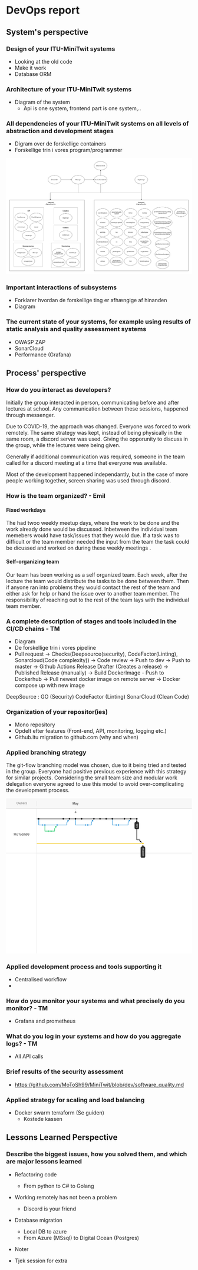 # DevOps report

## System's perspective
### Design of your ITU-MiniTwit systems
- Looking at the old code
- Make it work
- Database ORM
### Architecture of your ITU-MiniTwit systems
- Diagram of the system 
    - Api is one system, frontend part is one system,.. 


### All dependencies of your ITU-MiniTwit systems on all levels of abstraction and development stages
- Digram over de forskellige containers
- Forskellige trin i vores program/programmer


![alt text][dependencyDiagram]

### Important interactions of subsystems
- Forklarer hvordan de forskellige ting er afhængige af hinanden
- Diagram 

### The current state of your systems, for example using results of static analysis and quality assessment systems
- OWASP ZAP
- SonarCloud
- Performance (Grafana)

## Process' perspective
### How do you interact as developers?
Initially the group interacted in person, communicating before and after lectures at school. Any communication between these sessions, happened through messenger. 

Due to COVID-19, the approach was changed. Everyone was forced to work remotely. The same strategy was kept, instead of being physically in the same room, a discord server was used. Giving the opporunity to discuss in the group, while the lectures were being given.

Generally if additional communication was required, someone in the team called for a discord meeting at a time that everyone was available.

Most of the development happened independantly, but in the case of more people working together, screen sharing was used through discord. 

### How is the team organized? - Emil
#### Fixed workdays
The had twoo weekly meetup days, where the work to be done and the work already done would be discussed. Inbetween the individual team memebers would have task/issues that they would due. If a task was to difficult or the team member needed the input from the team the task could be dicussed and worked on during these weekly meetings . 
#### Self-organizing team
Our team has been working as a self organized team. Each week, after the lecture the team would distribute the tasks to be done between them. Then if anyone ran into problems they would contact the rest of the team and either ask for help or hand the issue over to another team member. The responsibility of reaching out to the rest of the team lays with the  individual team member. 
### A complete description of stages and tools included in the CI/CD chains - TM
- Diagram
- De forskellige trin i vores pipeline
- Pull request -> Checks(Deepsource(security), CodeFactor(Linting), Sonarcloud(Code complexity)) -> Code review -> Push to dev -> Push to master -> Github Actions Release Drafter (Creates a release) -> Published Release (manually) -> Build DockerImage - Push to Dockerhub -> Pull newest docker image on remote server -> Docker compose up with new image

DeepSource : GO (Security)
CodeFactor (Linting)
SonarCloud (Clean Code)

### Organization of your repositor(ies)
- Mono repository
- Opdelt efter features (Front-end, API, monitoring, logging etc.)
- Github.itu migration to github.com (why and when)
### Applied branching strategy
The git-flow branching model was chosen, due to it being tried and tested in the group. Everyone had positive previous experience with this strategy for similar projects. Considering the small team size and modular work delegation everyone agreed to use this model to avoid over-complicating the development process.

![image alt][GithubFlow]
### Applied development process and tools supporting it
- Centralised workflow
- 
### How do you monitor your systems and what precisely do you monitor? - TM
- Grafana and prometheus
### What do you log in your systems and how do you aggregate logs? - TM
- All API calls
### Brief results of the security assessment
- https://github.com/MoToSh99/MiniTwit/blob/dev/software_quality.md
### Applied strategy for scaling and load balancing
- Docker swarm terraform (Se guiden)
    - Kostede kassen
## Lessons Learned Perspective
### Describe the biggest issues, how you solved them, and which are major lessons learned
- Refactoring code
    - From python to C# to Golang
- Working remotely has not been a problem
    - Discord is your friend
- Database migration
    - Local DB to azure 
    - From Azure (MSsql) to Digital Ocean (Postgres)



- Noter 
- Tjek session for extra



[dependencyDiagram]: https://github.com/MoToSh99/MiniTwit/blob/dev/report/images/Dependencies.png?raw=true "Dependency Diagram"

[GithubFlow]: https://raw.githubusercontent.com/MoToSh99/MiniTwit/dev/report/images/GithubFlow.png